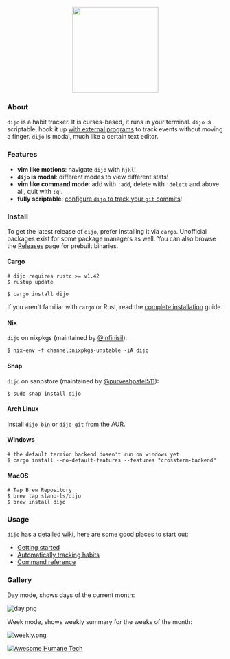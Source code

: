<p align="center">
  <img height="200" src="https://u.peppe.rs/lz.png">
</p>

### About

`dijo` is a habit tracker. It is curses-based, it runs in
your terminal. `dijo` is scriptable, hook it up [with
external
programs](https://github.com/NerdyPepper/dijo/wiki/Auto-Habits)
to track events without moving a finger. `dijo` is modal,
much like a certain text editor.  

### Features

 - **vim like motions**: navigate `dijo` with `hjkl`!
 - **`dijo` is modal**: different modes to view different
   stats!
 - **vim like command mode**: add with `:add`, delete with
   `:delete` and above all, quit with `:q`!.
 - **fully scriptable**: [configure `dijo` to
   track your `git` commits](https://github.com/NerdyPepper/dijo/wiki/Auto-Habits)!

### Install

To get the latest release of `dijo`, prefer installing it
via `cargo`. Unofficial packages exist for some package
managers as well. You can also browse the
[Releases](https://github.com/NerdyPepper/dijo/releases)
page for prebuilt binaries.

#### Cargo

```shell
# dijo requires rustc >= v1.42
$ rustup update

$ cargo install dijo
```
If you aren't familiar with `cargo` or Rust, read the [complete
installation](https://github.com/NerdyPepper/dijo/wiki/Install)
guide.

#### Nix

`dijo` on nixpkgs (maintained by [@Infinisil](https://github.com/Infinisil)):

```
$ nix-env -f channel:nixpkgs-unstable -iA dijo
```

#### Snap

`dijo` on sanpstore (maintained by [@purveshpatel511](https://github.com/purveshpatel511)):

```
$ sudo snap install dijo
```


#### Arch Linux

Install [`dijo-bin`](https://aur.archlinux.org/packages/dijo-bin/) or [`dijo-git`](https://aur.archlinux.org/packages/dijo-git) from the AUR.

#### Windows

```
# the default termion backend dosen't run on windows yet
$ cargo install --no-default-features --features "crossterm-backend"
```
#### MacOS
```
# Tap Brew Repository 
$ brew tap slano-ls/dijo
$ brew install dijo

```
### Usage

`dijo` has a [detailed
wiki](https://github.com/NerdyPepper/dijo/wiki/), here are
some good places to start out:

 - [Getting started](https://github.com/NerdyPepper/dijo/wiki/Getting-Started)
 - [Automatically tracking habits](https://github.com/NerdyPepper/dijo/wiki/Auto-Habits)
 - [Command reference](https://github.com/NerdyPepper/dijo/wiki/Commands)

### Gallery

Day mode, shows days of the current month:

![day.png](https://u.peppe.rs/qI.png)

Week mode, shows weekly summary for the weeks of the month:

![weekly.png](https://u.peppe.rs/HZ.png)

[![Awesome Humane Tech](https://raw.githubusercontent.com/humanetech-community/awesome-humane-tech/main/humane-tech-badge.svg?sanitize=true)](https://github.com/humanetech-community/awesome-humane-tech)
